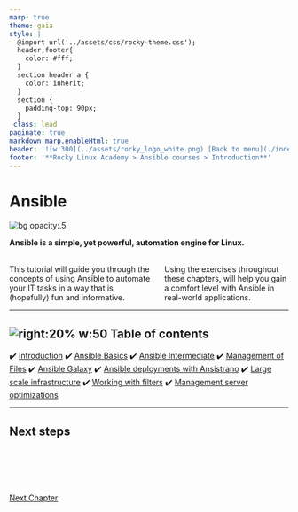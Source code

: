 ```yaml
---
marp: true
theme: gaia
style: |
  @import url('../assets/css/rocky-theme.css');
  header,footer{
    color: #fff;
  }
  section header a {
    color: inherit;
  }
  section {
    padding-top: 90px;
  }
_class: lead
paginate: true
markdown.marp.enableHtml: true
header: '![w:300](../assets/rocky_logo_white.png) [Back to menu](./index.html)'
footer: '**Rocky Linux Academy > Ansible courses > Introduction**'
---
```

# Ansible

![bg opacity:.5](../assets/rocky_linux_logo.svg)

**Ansible is a simple, yet powerful, automation engine for Linux.**

<br/>

<div class="columns">
<div>
This tutorial will guide you through the concepts of using Ansible to automate your IT tasks in a way that is (hopefully) fun and informative.
</div>
<div>
Using the exercises throughout these chapters, will help you gain a comfort level with Ansible in real-world applications.

</div>
</div>

---

## ![right:20% w:50](../assets/rocky_linux_logo.svg) Table of contents

:heavy_check_mark: [Introduction](Learning_Ansible_with_Rocky-0-Introduction.html)
:heavy_check_mark: [Ansible Basics](Learning_Ansible_with_Rocky-1-Ansible_Basics.html)
:heavy_check_mark: [Ansible Intermediate](Learning_Ansible_with_Rocky-2-Ansible_Advanced.html)
:heavy_check_mark: [Management of Files](Learning_Ansible_with_Rocky-3-Working_with_files.html)
:heavy_check_mark: [Ansible Galaxy](Learning_Ansible_with_Rocky-4-Ansible_galaxy.html)
:heavy_check_mark: [Ansible deployments with Ansistrano](Learning_Ansible_with_Rocky-5-Ansible_deployments_with_ansistrano.html)
:heavy_check_mark: [Large scale infrastructure](ansible/Learning_Ansible_with_Rocky-6-Ansible_Large_scale_infrastructure.html)
:heavy_check_mark: [Working with filters](ansible/Learning_Ansible_with_Rocky-7-Ansible_Working_with_filters.html)
:heavy_check_mark: [Management server optimizations](ansible/Learning_Ansible_with_Rocky-8-Ansible_Management_server_optimizations.html)

---

## <i class="fa-regular fa-square-check"></i> Next steps

</br>
</br>
</br>
</br>

<div class="button">

[Next Chapter](./Learning_Ansible_with_Rocky-1-Ansible_Basics.html)

</div>
